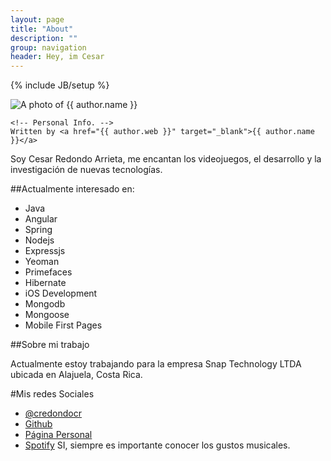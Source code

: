 ```yaml
---
layout: page
title: "About"
description: ""
group: navigation
header: Hey, im Cesar
---
```

{% include JB/setup %}


<span>
    <!-- Mugshot. -->
    <img src="{{ author.email | to_gravatar }}" alt="A photo of {{ author.name }}" />

    <!-- Personal Info. -->
    Written by <a href="{{ author.web }}" target="_blank">{{ author.name }}</a>
</span>


Soy Cesar Redondo Arrieta, me encantan los videojuegos, el desarrollo y la investigación de nuevas tecnologías.

##Actualmente interesado en:
- Java
- Angular
- Spring
- Nodejs
- Expressjs
- Yeoman
- Primefaces
- Hibernate
- iOS Development
- Mongodb
- Mongoose
- Mobile First Pages

##Sobre mi trabajo

Actualmente estoy trabajando para la empresa Snap Technology LTDA ubicada en Alajuela, Costa Rica.



#Mis redes Sociales
- [@credondocr](http://twitter.com/credondocr)
- [Github](http://github.com/credondocr)
- [Página Personal](http://www.redondocr.com)
- [Spotify](https://play.spotify.com/user/1210020668) SI, siempre es importante conocer los gustos musicales.